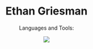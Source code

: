 <h1 align="center">Ethan Griesman </h1>



<p align="center">Languages and Tools:</h1>
<p align="center">
  <a href="https://skillicons.dev">
    <img src="https://skillicons.dev/icons?i=py,java,c,cpp,arduino,vscode,html,css,js,react,php,eclipse,androidstudio,figma,powershell" />
  </a>
</p>

